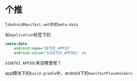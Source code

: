 # 个推

1.`AndroidManifest.xml`中的`meta-data`

如`application`标签下的

```xml
<meta-data
    android:name="GETUI_APPID"
    android:value="${GETUI_APPID}" />
```

`${GETUI_APPID}`来自哪里呢？

app模块下的`build.gradle`中，android下的`manifestPlaceholders`

